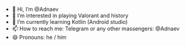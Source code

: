 - 👋 Hi, I’m @Adnaev
- 👀 I’m interested in playing Valorant and history
- 🌱 I’m currently learning Kotlin (Android studio)
- 📫 How to reach me: Telegram or any other massengers: @Adnaev
- 😄 Pronouns: he / him 
